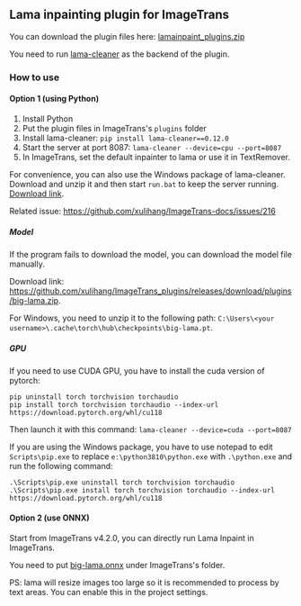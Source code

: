 ## Lama inpainting plugin for ImageTrans

You can download the plugin files here: [lamainpaint_plugins.zip](https://github.com/xulihang/ImageTrans-docs/files/13327436/lamainpaint_plugins.zip)

You need to run [lama-cleaner](https://github.com/Sanster/lama-cleaner) as the backend of the plugin.

### How to use

#### Option 1 (using Python)

1. Install Python
2. Put the plugin files in ImageTrans's `plugins` folder
3. Install lama-cleaner: `pip install lama-cleaner==0.12.0`
4. Start the server at port 8087: `lama-cleaner --device=cpu --port=8087`
5. In ImageTrans, set the default inpainter to lama or use it in TextRemover.


For convenience, you can also use the Windows package of lama-cleaner. Download and unzip it and then start `run.bat` to keep the server running. [Download link](https://github.com/xulihang/ImageTrans_plugins/releases/download/plugins/LamaInpaint.zip).


Related issue: https://github.com/xulihang/ImageTrans-docs/issues/216

##### Model

If the program fails to download the model, you can download the model file manually.

Download link: <https://github.com/xulihang/ImageTrans_plugins/releases/download/plugins/big-lama.zip>.

For Windows, you need to unzip it to the following path: `C:\Users\<your username>\.cache\torch\hub\checkpoints\big-lama.pt`.


##### GPU

If you need to use CUDA GPU, you have to install the cuda version of pytorch:

```
pip uninstall torch torchvision torchaudio
pip install torch torchvision torchaudio --index-url https://download.pytorch.org/whl/cu118
```

Then launch it with this command: `lama-cleaner --device=cuda --port=8087`

If you are using the Windows package, you have to use notepad to edit `Scripts\pip.exe` to replace `e:\python3810\python.exe` with `.\python.exe` and run the following command:

```
.\Scripts\pip.exe uninstall torch torchvision torchaudio
.\Scripts\pip.exe install torch torchvision torchaudio --index-url https://download.pytorch.org/whl/cu118
```

#### Option 2 (use ONNX)


Start from ImageTrans v4.2.0, you can directly run Lama Inpaint in ImageTrans.


You need to put [big-lama.onnx](https://github.com/xulihang/ImageTrans_plugins/releases/download/plugins/big-lama.onnx) under ImageTrans's folder.



PS: lama will resize images too large so it is recommended to process by text areas. You can enable this in the project settings.







